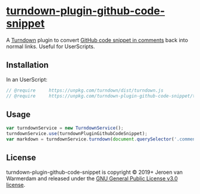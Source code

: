 # [turndown-plugin-github-code-snippet](https://github.com/jerone/turndown-plugin-github-code-snippet/)

A [Turndown](https://github.com/domchristie/turndown) plugin to convert [GitHub code snippet in comments](https://help.github.com/articles/creating-a-permanent-link-to-a-code-snippet/) back into normal links. Useful for UserScripts.

## Installation

In an UserScript:

```js
// @require     https://unpkg.com/turndown/dist/turndown.js
// @require     https://unpkg.com/turndown-plugin-github-code-snippet/turndown-plugin-github-code-snippet.js
```

## Usage

```js
var turndownService = new TurndownService();
turndownService.use(turndownPluginGithubCodeSnippet);
var markdown = turndownService.turndown(document.querySelector('.comment .comment-body'));
```

## License

turndown-plugin-github-code-snippet is copyright &#169; 2019+ Jeroen van Warmerdam and released under the [GNU General Public License v3.0 license](https://github.com/jerone/turndown-plugin-github-code-snippet/blob/master/LICENSE).
